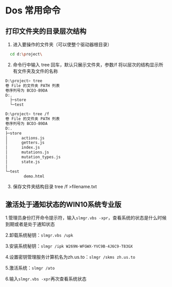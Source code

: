 # Dos 常用命令


## 打印文件夹的目录层次结构

1. 进入要操作的文件夹（可以使整个驱动器根目录）
``` bash
  cd d:\project\
```

2. 命令行中输入 tree 回车，默认只展示文件夹，参数/f 将以层次的结构显示所有文件夹及文件的名称
``` bash
D:\project> tree
卷 File 的文件夹 PATH 列表
卷序列号为 BCD3-B9DA
D:.
  ├─store
  └─test

D:\project> tree /f
卷 File 的文件夹 PATH 列表
卷序列号为 BCD3-B9DA
D:.
├─store
│      actions.js
│      getters.js
│      index.js
│      mutations.js
│      mutation_types.js
│      state.js
│
└─test
        demo.html
```

3. 保存文件夹结构目录 tree /f >filename.txt

## 激活处于通知状态的WIN10系统专业版

1.管理员身份打开命令提示符，输入`slmgr.vbs -xpr`，查看系统的状态是什么时候到期或者是处于通知状态

2.卸载系统秘钥：`slmgr.vbs /upk`

3.安装系统秘钥：`slmgr /ipk W269N-WFGWX-YVC9B-4J6C9-T83GX`

4.设置密钥管理服务计算机名为zh.us.to：`slmgr /skms zh.us.to`

5.激活系统：`slmgr /ato`

6.输入`slmgr.vbs -xpr`再次查看系统状态